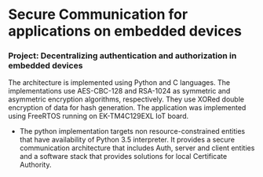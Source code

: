 
# Secure Communication for applications on embedded devices


 ### Project: Decentralizing authentication and authorization in embedded devices

The architecture is implemented using Python and C languages. The implementations use AES-CBC-128 and RSA-1024 as symmetric and asymmetric encryption algorithms, respectively. They use XORed double encryption of data for hash generation. The application was implemented using FreeRTOS running on EK-TM4C129EXL IoT board. 


* The python implementation targets non resource-constrained entities that have availability of Python 3.5 interpreter. It provides a secure communication architecture that includes Auth, server and client entities and a software stack that provides solutions for local Certificate Authority.

